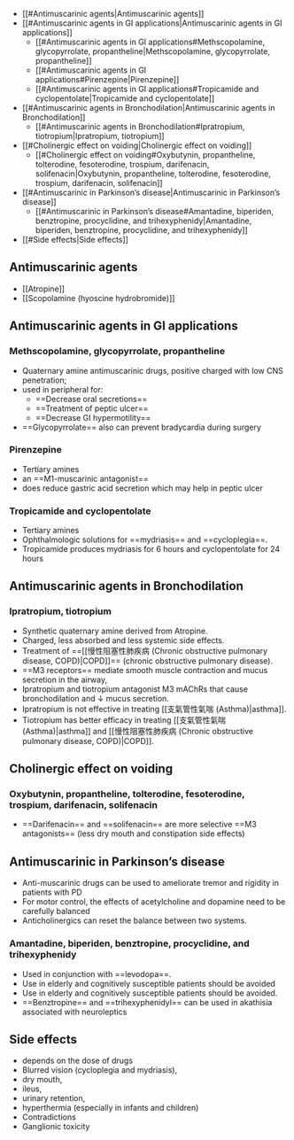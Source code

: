 - [[#Antimuscarinic agents|Antimuscarinic agents]]
- [[#Antimuscarinic agents in GI applications|Antimuscarinic agents in GI applications]]
	- [[#Antimuscarinic agents in GI applications#Methscopolamine, glycopyrrolate, propantheline|Methscopolamine, glycopyrrolate, propantheline]]
	- [[#Antimuscarinic agents in GI applications#Pirenzepine|Pirenzepine]]
	- [[#Antimuscarinic agents in GI applications#Tropicamide and cyclopentolate|Tropicamide and cyclopentolate]]
- [[#Antimuscarinic agents in Bronchodilation|Antimuscarinic agents in Bronchodilation]]
	- [[#Antimuscarinic agents in Bronchodilation#Ipratropium, tiotropium|Ipratropium, tiotropium]]
- [[#Cholinergic effect on voiding|Cholinergic effect on voiding]]
	- [[#Cholinergic effect on voiding#Oxybutynin, propantheline, tolterodine, fesoterodine, trospium, darifenacin, solifenacin|Oxybutynin, propantheline, tolterodine, fesoterodine, trospium, darifenacin, solifenacin]]
- [[#Antimuscarinic in Parkinson’s disease|Antimuscarinic in Parkinson’s disease]]
	- [[#Antimuscarinic in Parkinson’s disease#Amantadine, biperiden, benztropine, procyclidine, and trihexyphenidy|Amantadine, biperiden, benztropine, procyclidine, and trihexyphenidy]]
- [[#Side effects|Side effects]]
## Antimuscarinic agents
- [[Atropine]]
- [[Scopolamine (hyoscine hydrobromide)]]
## Antimuscarinic agents in GI applications
### Methscopolamine, glycopyrrolate, propantheline
- Quaternary amine antimuscarinic drugs, positive charged with low CNS penetration; 
- used in peripheral for:
	- ==Decrease oral secretions==
	- ==Treatment of peptic ulcer==
	- ==Decrease GI hypermotility==
- ==Glycopyrrolate== also can prevent bradycardia during surgery
### Pirenzepine
- Tertiary amines
- an ==M1-muscarinic antagonist==
- does reduce gastric acid secretion which may help in peptic ulcer
### Tropicamide and cyclopentolate
- Tertiary amines
- Ophthalmologic solutions for ==mydriasis== and ==cycloplegia==.
- Tropicamide produces mydriasis for 6 hours and cyclopentolate for 24 hours
## Antimuscarinic agents in Bronchodilation
### Ipratropium, tiotropium
- Synthetic quaternary amine derived from Atropine.
- Charged, less absorbed and less systemic side effects.
- Treatment of ==[[慢性阻塞性肺疾病 (Chronic obstructive pulmonary disease, COPD)|COPD]]== (chronic obstructive pulmonary disease).
- ==M3 receptors== mediate smooth muscle contraction and mucus secretion in the airway, 
- Ipratropium and tiotropium antagonist M3 mAChRs that cause bronchodilation and $\downarrow$ mucus secretion.
- Ipratropium is not effective in treating [[支氣管性氣喘 (Asthma)|asthma]]. 
- Tiotropium has better efficacy in treating [[支氣管性氣喘 (Asthma)|asthma]] and [[慢性阻塞性肺疾病 (Chronic obstructive pulmonary disease, COPD)|COPD]].
## Cholinergic effect on voiding
### Oxybutynin, propantheline, tolterodine, fesoterodine, trospium, darifenacin, solifenacin
- ==Darifenacin== and ==solifenacin== are more selective ==M3 antagonists== (less dry mouth and constipation side effects)
## Antimuscarinic in Parkinson’s disease
- Anti-muscarinic drugs can be used to ameliorate tremor and rigidity in patients with PD
- For motor control, the effects of acetylcholine and dopamine need to be carefully balanced
- Anticholinergics can reset the balance between two systems.
### Amantadine, biperiden, benztropine, procyclidine, and trihexyphenidy
- Used in conjunction with ==levodopa==.
- Use in elderly and cognitively susceptible patients should be avoided
- Use in elderly and cognitively susceptible patients should be avoided.
- ==Benztropine== and ==trihexyphenidyl== can be used in akathisia associated with neuroleptics
## Side effects
- depends on the dose of drugs
- Blurred vision (cycloplegia and mydriasis),
- dry mouth,
- ileus,
- urinary retention,
- hyperthermia (especially in infants and children)
- Contradictions
- Ganglionic toxicity